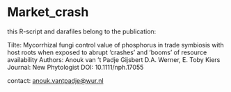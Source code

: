 # Market_crash
this R-script and darafiles belong to the publication: 

Tilte: Mycorrhizal fungi control value of phosphorus in trade symbiosis with host roots when exposed to abrupt ‘crashes’ and ‘booms’ of resource availability
Authors: Anouk van ’t Padje Gijsbert D.A. Werner, E. Toby Kiers
Journal: New Phytologist
DOI: 10.1111/nph.17055

contact: anouk.vantpadje@wur.nl
